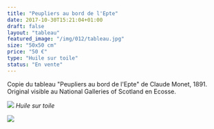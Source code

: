 ```yaml
---
title: "Peupliers au bord de l'Epte"
date: 2017-10-30T15:21:04+01:00
draft: false
layout: "tableau"
featured_image: "/img/012/tableau.jpg"
size: "50x50 cm"
price: "50 €"
type: "Huile sur toile"
status: "En vente"
---
```


Copie du tableau "Peupliers au bord de l'Epte" de Claude Monet, 1891. Original visible au National Galleries of Scotland en Ecosse.

![](/img/012/tableau.jpg)
*Huile sur toile*

![](/img/012/detail.jpg)